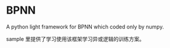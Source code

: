 # BPNN
A python light framework for BPNN which coded only by numpy.

sample 里提供了学习使用该框架学习异或逻辑的训练方案。
